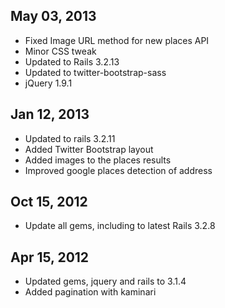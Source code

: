 ## May 03, 2013

  - Fixed Image URL method for new places API
  - Minor CSS tweak
  - Updated to Rails 3.2.13
  - Updated to twitter-bootstrap-sass
  - jQuery 1.9.1

## Jan 12, 2013

  - Updated to rails 3.2.11
  - Added Twitter Bootstrap layout
  - Added images to the places results
  - Improved google places detection of address

## Oct 15, 2012

  - Update all gems, including to latest Rails 3.2.8

## Apr 15, 2012

  - Updated gems, jquery and rails to 3.1.4
  - Added pagination with kaminari